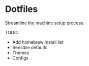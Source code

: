 # Dotfiles

Streamline the machine setup process.

TODO:
- Add homebrew install list
- Sensible defaults
- Themes
- Configs
